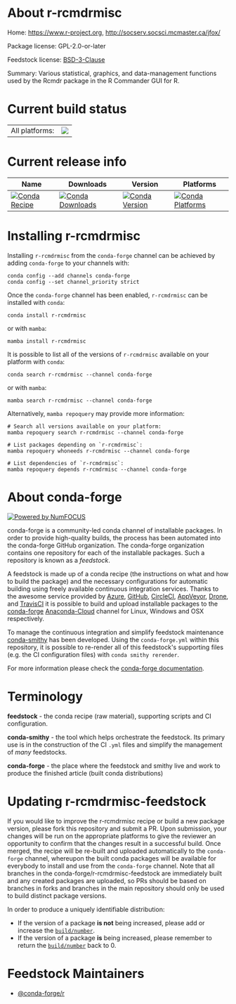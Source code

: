 About r-rcmdrmisc
=================

Home: https://www.r-project.org, http://socserv.socsci.mcmaster.ca/jfox/

Package license: GPL-2.0-or-later

Feedstock license: [BSD-3-Clause](https://github.com/conda-forge/r-rcmdrmisc-feedstock/blob/main/LICENSE.txt)

Summary: Various statistical, graphics, and data-management functions used by the Rcmdr package in the R Commander GUI for R.

Current build status
====================


<table><tr><td>All platforms:</td>
    <td>
      <a href="https://dev.azure.com/conda-forge/feedstock-builds/_build/latest?definitionId=2557&branchName=main">
        <img src="https://dev.azure.com/conda-forge/feedstock-builds/_apis/build/status/r-rcmdrmisc-feedstock?branchName=main">
      </a>
    </td>
  </tr>
</table>

Current release info
====================

| Name | Downloads | Version | Platforms |
| --- | --- | --- | --- |
| [![Conda Recipe](https://img.shields.io/badge/recipe-r--rcmdrmisc-green.svg)](https://anaconda.org/conda-forge/r-rcmdrmisc) | [![Conda Downloads](https://img.shields.io/conda/dn/conda-forge/r-rcmdrmisc.svg)](https://anaconda.org/conda-forge/r-rcmdrmisc) | [![Conda Version](https://img.shields.io/conda/vn/conda-forge/r-rcmdrmisc.svg)](https://anaconda.org/conda-forge/r-rcmdrmisc) | [![Conda Platforms](https://img.shields.io/conda/pn/conda-forge/r-rcmdrmisc.svg)](https://anaconda.org/conda-forge/r-rcmdrmisc) |

Installing r-rcmdrmisc
======================

Installing `r-rcmdrmisc` from the `conda-forge` channel can be achieved by adding `conda-forge` to your channels with:

```
conda config --add channels conda-forge
conda config --set channel_priority strict
```

Once the `conda-forge` channel has been enabled, `r-rcmdrmisc` can be installed with `conda`:

```
conda install r-rcmdrmisc
```

or with `mamba`:

```
mamba install r-rcmdrmisc
```

It is possible to list all of the versions of `r-rcmdrmisc` available on your platform with `conda`:

```
conda search r-rcmdrmisc --channel conda-forge
```

or with `mamba`:

```
mamba search r-rcmdrmisc --channel conda-forge
```

Alternatively, `mamba repoquery` may provide more information:

```
# Search all versions available on your platform:
mamba repoquery search r-rcmdrmisc --channel conda-forge

# List packages depending on `r-rcmdrmisc`:
mamba repoquery whoneeds r-rcmdrmisc --channel conda-forge

# List dependencies of `r-rcmdrmisc`:
mamba repoquery depends r-rcmdrmisc --channel conda-forge
```


About conda-forge
=================

[![Powered by
NumFOCUS](https://img.shields.io/badge/powered%20by-NumFOCUS-orange.svg?style=flat&colorA=E1523D&colorB=007D8A)](https://numfocus.org)

conda-forge is a community-led conda channel of installable packages.
In order to provide high-quality builds, the process has been automated into the
conda-forge GitHub organization. The conda-forge organization contains one repository
for each of the installable packages. Such a repository is known as a *feedstock*.

A feedstock is made up of a conda recipe (the instructions on what and how to build
the package) and the necessary configurations for automatic building using freely
available continuous integration services. Thanks to the awesome service provided by
[Azure](https://azure.microsoft.com/en-us/services/devops/), [GitHub](https://github.com/),
[CircleCI](https://circleci.com/), [AppVeyor](https://www.appveyor.com/),
[Drone](https://cloud.drone.io/welcome), and [TravisCI](https://travis-ci.com/)
it is possible to build and upload installable packages to the
[conda-forge](https://anaconda.org/conda-forge) [Anaconda-Cloud](https://anaconda.org/)
channel for Linux, Windows and OSX respectively.

To manage the continuous integration and simplify feedstock maintenance
[conda-smithy](https://github.com/conda-forge/conda-smithy) has been developed.
Using the ``conda-forge.yml`` within this repository, it is possible to re-render all of
this feedstock's supporting files (e.g. the CI configuration files) with ``conda smithy rerender``.

For more information please check the [conda-forge documentation](https://conda-forge.org/docs/).

Terminology
===========

**feedstock** - the conda recipe (raw material), supporting scripts and CI configuration.

**conda-smithy** - the tool which helps orchestrate the feedstock.
                   Its primary use is in the construction of the CI ``.yml`` files
                   and simplify the management of *many* feedstocks.

**conda-forge** - the place where the feedstock and smithy live and work to
                  produce the finished article (built conda distributions)


Updating r-rcmdrmisc-feedstock
==============================

If you would like to improve the r-rcmdrmisc recipe or build a new
package version, please fork this repository and submit a PR. Upon submission,
your changes will be run on the appropriate platforms to give the reviewer an
opportunity to confirm that the changes result in a successful build. Once
merged, the recipe will be re-built and uploaded automatically to the
`conda-forge` channel, whereupon the built conda packages will be available for
everybody to install and use from the `conda-forge` channel.
Note that all branches in the conda-forge/r-rcmdrmisc-feedstock are
immediately built and any created packages are uploaded, so PRs should be based
on branches in forks and branches in the main repository should only be used to
build distinct package versions.

In order to produce a uniquely identifiable distribution:
 * If the version of a package **is not** being increased, please add or increase
   the [``build/number``](https://docs.conda.io/projects/conda-build/en/latest/resources/define-metadata.html#build-number-and-string).
 * If the version of a package **is** being increased, please remember to return
   the [``build/number``](https://docs.conda.io/projects/conda-build/en/latest/resources/define-metadata.html#build-number-and-string)
   back to 0.

Feedstock Maintainers
=====================

* [@conda-forge/r](https://github.com/conda-forge/r/)

